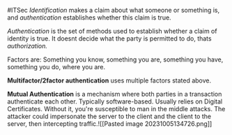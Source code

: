 #ITSec
 *Identification* makes a claim about what someone or something is, and *authentication* establishes whether this claim is true. 

*Authentication* is the set of methods used to establish whether a claim of identity is true. It doesnt decide what the party is permitted to do, thats *authorization.*

Factors are: Something you know, something you are, something you have, something you do, where you are.

**Multifactor/2factor authentication** uses multiple factors stated above. 

**Mutual Authentication** is a mechanism where both parties in a transaction authenticate each other. Typically software-based. Usually relies on Digital Certificates. Without it, you're susceptible to man in the middle attacks. The attacker could impersonate the server to the client and the client to the server, then intercepting traffic.![[Pasted image 20231005134726.png]]

